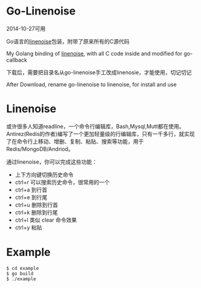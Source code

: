# Go-Linenoise

2014-10-27可用

Go语言的[linenoise](https://github.com/antirez/linenoise)包装，附带了原来所有的C源代码

My Golang binding of [linenoise](https://github.com/antirez/linenoise), with all C code inside and modified for go-callback

下载后，需要把目录名从go-linenoise手工改成linenosie，才能使用，切记切记

After Download, rename go-linenoise to linenoise, for install and use

# Linenoise

或许很多人知道readline，一个命令行编辑库，Bash,Mysql,Mutt都在使用。Antirez(Redis的作者)编写了一个更加轻量级的行编辑库，只有一千多行，就实现了在命令行上移动、增删、复制、粘贴、搜索等功能，用于Redis/MongoDB/Andriod。

通过linenoise，你可以完成这些功能：

* 上下方向键切换历史命令
* ctrl+r 可以搜索历史命令，很常用的一个
* ctrl+a 到行首
* ctrl+e 到行尾
* ctrl+u 删除到行首
* ctrl+k 删除到行尾
* ctrl+l 类似 clear 命令效果
* ctrl+y 粘贴

# Example

    $ cd example
    $ go build
    $ ./example
